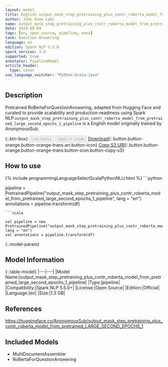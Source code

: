 ```yaml
---
layout: model
title: English output_mask_step_pretraining_plus_contr_roberta_model_from_pretrained_large_second_epochs_1_pipeline pipeline RoBertaForQuestionAnswering from AnonymousSub
author: John Snow Labs
name: output_mask_step_pretraining_plus_contr_roberta_model_from_pretrained_large_second_epochs_1_pipeline
date: 2024-09-04
tags: [en, open_source, pipeline, onnx]
task: Question Answering
language: en
edition: Spark NLP 5.5.0
spark_version: 3.0
supported: true
annotator: PipelineModel
article_header:
  type: cover
use_language_switcher: "Python-Scala-Java"
---
```


## Description

Pretrained RoBertaForQuestionAnswering, adapted from Hugging Face and curated to provide scalability and production-readiness using Spark NLP.`output_mask_step_pretraining_plus_contr_roberta_model_from_pretrained_large_second_epochs_1_pipeline` is a English model originally trained by AnonymousSub.

{:.btn-box}
<button class="button button-orange" disabled>Live Demo</button>
<button class="button button-orange" disabled>Open in Colab</button>
[Download](https://s3.amazonaws.com/auxdata.johnsnowlabs.com/public/models/output_mask_step_pretraining_plus_contr_roberta_model_from_pretrained_large_second_epochs_1_pipeline_en_5.5.0_3.0_1725483626221.zip){:.button.button-orange.button-orange-trans.arr.button-icon}
[Copy S3 URI](s3://auxdata.johnsnowlabs.com/public/models/output_mask_step_pretraining_plus_contr_roberta_model_from_pretrained_large_second_epochs_1_pipeline_en_5.5.0_3.0_1725483626221.zip){:.button.button-orange.button-orange-trans.button-icon.button-copy-s3}

## How to use



<div class="tabs-box" markdown="1">
{% include programmingLanguageSelectScalaPythonNLU.html %}
```python

pipeline = PretrainedPipeline("output_mask_step_pretraining_plus_contr_roberta_model_from_pretrained_large_second_epochs_1_pipeline", lang = "en")
annotations =  pipeline.transform(df)   

```
```scala

val pipeline = new PretrainedPipeline("output_mask_step_pretraining_plus_contr_roberta_model_from_pretrained_large_second_epochs_1_pipeline", lang = "en")
val annotations = pipeline.transform(df)

```
</div>

{:.model-param}
## Model Information

{:.table-model}
|---|---|
|Model Name:|output_mask_step_pretraining_plus_contr_roberta_model_from_pretrained_large_second_epochs_1_pipeline|
|Type:|pipeline|
|Compatibility:|Spark NLP 5.5.0+|
|License:|Open Source|
|Edition:|Official|
|Language:|en|
|Size:|1.3 GB|

## References

https://huggingface.co/AnonymousSub/output_mask_step_pretraining_plus_contr_roberta_model_from_pretrained_LARGE_SECOND_EPOCHS_1

## Included Models

- MultiDocumentAssembler
- RoBertaForQuestionAnswering